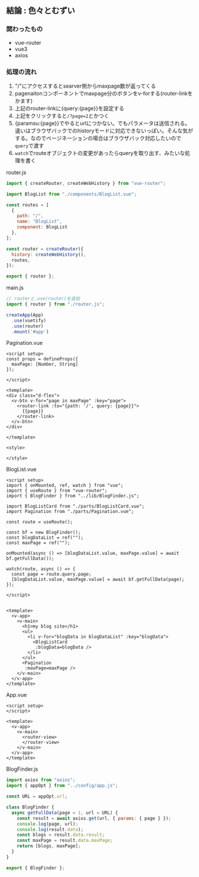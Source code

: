 ## 結論 : 色々とむずい
### 関わったもの
- vue-router
- vue3
- axios

### 処理の流れ
1. "/"にアクセスするとsearver側からmaxpage数が返ってくる
2. pagenaitonコンポーネントでmaxpage分のボタンをv-forする(router-linkをかます)
3. 上記のrouter-linkに{query:{page}}を設定する
4. 上記をクリックすると`/?page=2`とかつく
5. {paramsu:{page}}でやるとurlにつかない。でもパラメータは送信される。違いはブラウザバックでのhistoryモードに対応できないっぽい。そんな気がする。なのでページネーションの場合はブラウザバック対応したいので`query`で渡す
6. `watch`でrouteオブジェクトの変更があったらqueryを取り出す、みたいな処理を書く


router.js
```js
import { createRouter, createWebHistory } from "vue-router";

import BlogList from "./components/BlogList.vue";

const routes = [
  {
    path: "/",
    name: "BlogList",
    component: BlogList
  },
];

const router = createRouter({
  history: createWebHistory(),
  routes,
});

export { router };
```

main.js
```js
// routerと.use(router)を追加
import { router } from "./router.js";

createApp(App)
  .use(vuetify)
  .use(router)
  .mount('#app')
```

Pagination.vue
```vue
<script setup>
const props = defineProps({
  maxPage: [Number, String]
});

</script>

<template>
<div class="d-flex">
  <v-btn v-for="page in maxPage" :key="page">
    <router-link :to="{path: '/', query: {page}}">
      {{page}}
    </router-link>
  </v-btn>
</div>

</template>

<style>

</style>
```

BlogList.vue
```vue
<script setup>
import { onMounted, ref, watch } from "vue";
import { useRoute } from "vue-router";
import { BlogFinder } from "../lib/BlogFinder.js";

import BlogListCard from "./parts/BlogListCard.vue";
import Pagination from "./parts/Pagination.vue";

const route = useRoute();

const bf = new BlogFinder();
const blogDataList = ref("");
const maxPage = ref("");

onMounted(async () => [blogDataList.value, maxPage.value] = await bf.getFullData());

watch(route, async () => {
  const page = route.query.page;
  [blogDataList.value, maxPage.value] = await bf.getFullData(page);
});

</script>


<template>
  <v-app>
    <v-main>
      <h1>my blog site</h1>
      <ul>
        <li v-for="blogData in blogDataList" :key="blogData">
          <BlogListCard
           :blogData=blogData />
        </li>
      </ul>
      <Pagination
       :maxPage=maxPage />
    </v-main>
  </v-app>
</template>
```

App.vue
```vue
<script setup>
</script>

<template>
  <v-app>
    <v-main>
      <router-view>
      </router-view>
    </v-main>
  </v-app>
</template>
```

BlogFinder.js
```js
import axios from "axios";
import { appOpt } from "../config/app.js";

const URL = appOpt.url;

class BlogFinder {
  async getFullData(page = 1, url = URL) {
    const result = await axios.get(url, { params: { page } });
    console.log(page, url);
    console.log(result.data);
    const blogs = result.data.result;
    const maxPage = result.data.maxPage;
    return [blogs, maxPage];
  }
}

export { BlogFinder };
```
